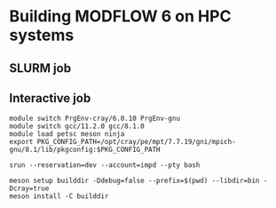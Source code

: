 # Building MODFLOW 6 on HPC systems

## SLURM job

## Interactive job

```
module switch PrgEnv-cray/6.0.10 PrgEnv-gnu
module switch gcc/11.2.0 gcc/8.1.0
module load petsc meson ninja
export PKG_CONFIG_PATH=/opt/cray/pe/mpt/7.7.19/gni/mpich-gnu/8.1/lib/pkgconfig:$PKG_CONFIG_PATH

srun --reservation=dev --account=impd --pty bash

meson setup builddir -Ddebug=false --prefix=$(pwd) --libdir=bin -Dcray=true
meson install -C builddir
```